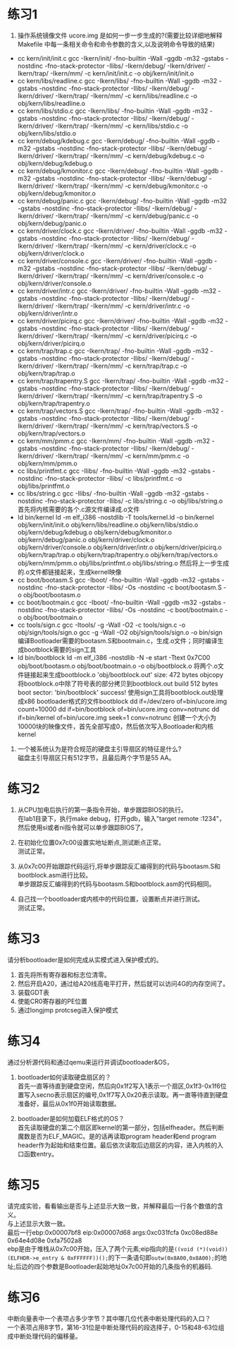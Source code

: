 # 练习1

1. 操作系统镜像文件 ucore.img 是如何一步一步生成的?(需要比较详细地解释 Makefile 中每一条相关命令和命令参数的含义,以及说明命令导致的结果)  

  + cc kern/init/init.c
  gcc -Ikern/init/ -fno-builtin -Wall -ggdb -m32 -gstabs -nostdinc  -fno-stack-protector -Ilibs/ -Ikern/debug/ -Ikern/driver/ -Ikern/trap/ -Ikern/mm/ -c kern/init/init.c -o obj/kern/init/init.o
  + cc kern/libs/readline.c
  gcc -Ikern/libs/ -fno-builtin -Wall -ggdb -m32 -gstabs -nostdinc  -fno-stack-protector -Ilibs/ -Ikern/debug/ -Ikern/driver/ -Ikern/trap/ -Ikern/mm/ -c kern/libs/readline.c -o obj/kern/libs/readline.o
  + cc kern/libs/stdio.c
  gcc -Ikern/libs/ -fno-builtin -Wall -ggdb -m32 -gstabs -nostdinc  -fno-stack-protector -Ilibs/ -Ikern/debug/ -Ikern/driver/ -Ikern/trap/ -Ikern/mm/ -c kern/libs/stdio.c -o obj/kern/libs/stdio.o
  + cc kern/debug/kdebug.c
  gcc -Ikern/debug/ -fno-builtin -Wall -ggdb -m32 -gstabs -nostdinc  -fno-stack-protector -Ilibs/ -Ikern/debug/ -Ikern/driver/ -Ikern/trap/ -Ikern/mm/ -c kern/debug/kdebug.c -o obj/kern/debug/kdebug.o
  + cc kern/debug/kmonitor.c
  gcc -Ikern/debug/ -fno-builtin -Wall -ggdb -m32 -gstabs -nostdinc  -fno-stack-protector -Ilibs/ -Ikern/debug/ -Ikern/driver/ -Ikern/trap/ -Ikern/mm/ -c kern/debug/kmonitor.c -o obj/kern/debug/kmonitor.o
  + cc kern/debug/panic.c
  gcc -Ikern/debug/ -fno-builtin -Wall -ggdb -m32 -gstabs -nostdinc  -fno-stack-protector -Ilibs/ -Ikern/debug/ -Ikern/driver/ -Ikern/trap/ -Ikern/mm/ -c kern/debug/panic.c -o obj/kern/debug/panic.o
  + cc kern/driver/clock.c
  gcc -Ikern/driver/ -fno-builtin -Wall -ggdb -m32 -gstabs -nostdinc  -fno-stack-protector -Ilibs/ -Ikern/debug/ -Ikern/driver/ -Ikern/trap/ -Ikern/mm/ -c kern/driver/clock.c -o obj/kern/driver/clock.o
  + cc kern/driver/console.c
  gcc -Ikern/driver/ -fno-builtin -Wall -ggdb -m32 -gstabs -nostdinc  -fno-stack-protector -Ilibs/ -Ikern/debug/ -Ikern/driver/ -Ikern/trap/ -Ikern/mm/ -c kern/driver/console.c -o obj/kern/driver/console.o
  + cc kern/driver/intr.c
  gcc -Ikern/driver/ -fno-builtin -Wall -ggdb -m32 -gstabs -nostdinc  -fno-stack-protector -Ilibs/ -Ikern/debug/ -Ikern/driver/ -Ikern/trap/ -Ikern/mm/ -c kern/driver/intr.c -o obj/kern/driver/intr.o
  + cc kern/driver/picirq.c
  gcc -Ikern/driver/ -fno-builtin -Wall -ggdb -m32 -gstabs -nostdinc  -fno-stack-protector -Ilibs/ -Ikern/debug/ -Ikern/driver/ -Ikern/trap/ -Ikern/mm/ -c kern/driver/picirq.c -o obj/kern/driver/picirq.o
  + cc kern/trap/trap.c
  gcc -Ikern/trap/ -fno-builtin -Wall -ggdb -m32 -gstabs -nostdinc  -fno-stack-protector -Ilibs/ -Ikern/debug/ -Ikern/driver/ -Ikern/trap/ -Ikern/mm/ -c kern/trap/trap.c -o obj/kern/trap/trap.o
  + cc kern/trap/trapentry.S
  gcc -Ikern/trap/ -fno-builtin -Wall -ggdb -m32 -gstabs -nostdinc  -fno-stack-protector -Ilibs/ -Ikern/debug/ -Ikern/driver/ -Ikern/trap/ -Ikern/mm/ -c kern/trap/trapentry.S -o obj/kern/trap/trapentry.o
  + cc kern/trap/vectors.S
  gcc -Ikern/trap/ -fno-builtin -Wall -ggdb -m32 -gstabs -nostdinc  -fno-stack-protector -Ilibs/ -Ikern/debug/ -Ikern/driver/ -Ikern/trap/ -Ikern/mm/ -c kern/trap/vectors.S -o obj/kern/trap/vectors.o
  + cc kern/mm/pmm.c
  gcc -Ikern/mm/ -fno-builtin -Wall -ggdb -m32 -gstabs -nostdinc  -fno-stack-protector -Ilibs/ -Ikern/debug/ -Ikern/driver/ -Ikern/trap/ -Ikern/mm/ -c kern/mm/pmm.c -o obj/kern/mm/pmm.o
  + cc libs/printfmt.c
  gcc -Ilibs/ -fno-builtin -Wall -ggdb -m32 -gstabs -nostdinc  -fno-stack-protector -Ilibs/  -c libs/printfmt.c -o obj/libs/printfmt.o
  + cc libs/string.c
  gcc -Ilibs/ -fno-builtin -Wall -ggdb -m32 -gstabs -nostdinc  -fno-stack-protector -Ilibs/  -c libs/string.c -o obj/libs/string.o
  首先将内核需要的各个.c源文件编译成.o文件
  + ld bin/kernel
  ld -m    elf_i386 -nostdlib -T tools/kernel.ld -o bin/kernel  obj/kern/init/init.o obj/kern/libs/readline.o obj/kern/libs/stdio.o obj/kern/debug/kdebug.o obj/kern/debug/kmonitor.o obj/kern/debug/panic.o obj/kern/driver/clock.o obj/kern/driver/console.o obj/kern/driver/intr.o obj/kern/driver/picirq.o obj/kern/trap/trap.o obj/kern/trap/trapentry.o obj/kern/trap/vectors.o obj/kern/mm/pmm.o obj/libs/printfmt.o obj/libs/string.o
  然后将上一步生成的.o文件都链接起来，生成kernel映像
  + cc boot/bootasm.S
  gcc -Iboot/ -fno-builtin -Wall -ggdb -m32 -gstabs -nostdinc  -fno-stack-protector -Ilibs/ -Os -nostdinc -c boot/bootasm.S -o obj/boot/bootasm.o
  + cc boot/bootmain.c
  gcc -Iboot/ -fno-builtin -Wall -ggdb -m32 -gstabs -nostdinc  -fno-stack-protector -Ilibs/ -Os -nostdinc -c boot/bootmain.c -o obj/boot/bootmain.o
  + cc tools/sign.c
  gcc -Itools/ -g -Wall -O2 -c tools/sign.c -o obj/sign/tools/sign.o
  gcc -g -Wall -O2 obj/sign/tools/sign.o -o bin/sign
  编译Bootloader需要的bootasm.S和bootmain.c，生成.o文件；同时编译生成bootblock需要的sign工具
  + ld bin/bootblock
  ld -m    elf_i386 -nostdlib -N -e start -Ttext 0x7C00 obj/boot/bootasm.o obj/boot/bootmain.o -o obj/bootblock.o
  将两个.o文件链接起来生成bootblock.o
  'obj/bootblock.out' size: 472 bytes
  objcopy将bootblock.o中除了符号表的部分拷贝到bootblock.out
  build 512 bytes boot sector: 'bin/bootblock' success!
  使用sign工具将bootblock.out处理成x86 bootloader格式的文件bootblock
  dd if=/dev/zero of=bin/ucore.img count=10000
  dd if=bin/bootblock of=bin/ucore.img conv=notrunc
  dd if=bin/kernel of=bin/ucore.img seek=1 conv=notrunc
  创建一个大小为10000块的映像文件，首先全部写成0，然后依次写入Bootloader和内核kernel


1. 一个被系统认为是符合规范的硬盘主引导扇区的特征是什么?  
磁盘主引导扇区只有512字节，且最后两个字节是55 AA。

# 练习2
1. 从CPU加电后执行的第一条指令开始，单步跟踪BIOS的执行。  
在lab1目录下，执行make debug，打开gdb，输入"target remote :1234"，然后使用si或者ni指令就可以单步跟踪BIOS了。

2. 在初始化位置0x7c00设置实地址断点,测试断点正常。  
测试正常。

3. 从0x7c00开始跟踪代码运行,将单步跟踪反汇编得到的代码与bootasm.S和 bootblock.asm进行比较。  
单步跟踪反汇编得到的代码与bootasm.S和bootblock.asm的代码相同。

4. 自己找一个bootloader或内核中的代码位置，设置断点并进行测试。  
测试正常。

# 练习3
请分析bootloader是如何完成从实模式进入保护模式的。  
1. 首先将所有寄存器和标志位清零。  
2. 然后开启A20，通过给A20线高电平打开，然后就可以访问4G的内存空间了。  
3. 装载GDT表  
4. 使能CR0寄存器的PE位置  
5. 通过longjmp protcseg进入保护模式

# 练习4
通过分析源代码和通过qemu来运行并调试bootloader&OS，  
1. bootloader如何读取硬盘扇区的？  
首先一直等待直到硬盘空闲，然后向0x1f2写入1表示一个扇区,0x1f3-0x1f6位置写入secno表示扇区的编号,0x1f7写入0x20表示读取。再一直等待直到硬盘准备好，最后从0x1f0开始读取数据。

1. bootloader是如何加载ELF格式的OS？  
首先读取硬盘的第二个扇区即kernel的第一部分，包括elfheader。然后判断魔数是否为ELF_MAGIC。是的话再读取program header和end program header作为起始和结束位置。最后依次读取后边扇区的内容，进入内核的入口函数entry。

# 练习5
请完成实验，看看输出是否与上述显示大致一致，并解释最后一行各个数值的含义。  
与上述显示大致一致。  
最后一行ebp:0x00007bf8 eip:0x00007d68 args:0xc031fcfa 0xc08ed88e 0x64e4d08e 0xfa7502a8  
ebp是由于堆栈从0x7c00开始，压入了两个元素;eip指向的是`((void (*)(void))(ELFHDR->e_entry & 0xFFFFFF))();`的下一条语句即`outw(0x8A00,0x8A00);`的地址;后边的四个参数是Bootloader起始地址0x7c00开始的几条指令的机器码.

# 练习6
中断向量表中一个表项占多少字节？其中哪几位代表中断处理代码的入口？  
一个表项占用8字节，第16-31位是中断处理代码的段选择子，0-15和48-63位组成中断处理代码的偏移量。
